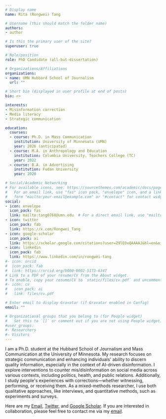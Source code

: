 ```yaml
---
# Display name
name: Rita (Rongwei) Tang

# Username (this should match the folder name)
authors:
- author

# Is this the primary user of the site?
superuser: true

# Role/position
role: PhD Candidate (all-but-dissertation)

# Organizations/Affiliations
organizations:
- name: UMN Hubbard School of Journalism
  url: ""

# Short bio (displayed in user profile at end of posts)
bio: <>

interests:
- Misinformation correction
- Media literacy
- Strategic communication

education:
  courses:
  - course: Ph.D. in Mass Communication
    institution: University of Minnesota (UMN)
    year: 2026 (anticipated)
  - course: M.A. in Anthropology and Education
    institution: Columbia University, Teachers College (TC)
    year: 2022
  - course: B.A. in Advertising
    institution: Fudan University
    year: 2020

# Social/Academic Networking
# For available icons, see: https://sourcethemes.com/academic/docs/page-builder/#icons
#   For an email link, use "fas" icon pack, "envelope" icon, and a link in the
#   form "mailto:your-email@example.com" or "#contact" for contact widget.
social:
- icon: envelope
  icon_pack: fas
  link: mailto:tang0768@umn.edu  # For a direct email link, use "mailto:erawijantari.p.aa@m.titech.ac.jp".
- icon: twitter
  icon_pack: fab
  link: https://x.com/Rongwei_Tang
- icon: google-scholar
  icon_pack: ai
  link: https://scholar.google.com/citations?user=Z9lEOxQAAAAJ&hl=en&oi=ao
- icon: linkedin
  icon_pack: fab
  link: https://www.linkedin.com/in/rongwei-tang
#- icon: orcid
#  icon_pack: fab
#  link: https://orcid.org/0000-0002-5173-6347
# Link to a PDF of your resume/CV from the About widget.
# To enable, copy your resume/CV to `static/files/cv.pdf` and uncomment the lines below.
#- icon: cv
#   icon_pack: ai
#   link: files/cv.pdf

# Enter email to display Gravatar (if Gravatar enabled in Config)
email: ""

# Organizational groups that you belong to (for People widget)
#   Set this to `[]` or comment out if you are not using People widget.
#user_groups:
#- Researchers
#- Visitors
---
```


I am a Ph.D. student at the Hubbard School of Journalism and Mass Communication at the University of Minnesota. My research focuses on strategic communication and enhancing individuals' ability to discern quality information, especially in the context of AI-driven disinformation. I explore interventions to counter mis/disinformation on social media across various contexts, including politics, health, and public relations. Additionally, I study people's experiences with corrections—whether witnessing, performing, or receiving them. As a mixed-methods researcher, I use both qualitative approaches, like interviews, and quantitative methods, such as experiments and surveys.


Here are my [Email](mailto:tang0768@umn.edu), [Twitter](https://x.com/Rongwei_Tang), and [Google Scholar](https://scholar.google.com/citations?user=Z9lEOxQAAAAJ&hl=en&oi=ao). If you are interested in collaboration, please feel free to contact me via my [email](mailto:tang0768@umn.edu).

